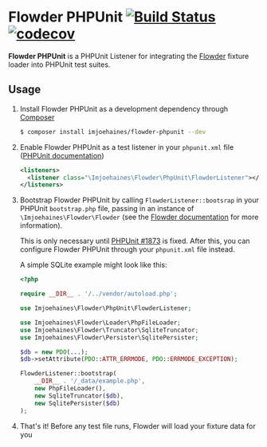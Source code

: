# Flowder PHPUnit [![Build Status](https://travis-ci.org/imjoehaines/flowder-phpunit.svg?branch=master)](https://travis-ci.org/imjoehaines/flowder-phpunit) [![codecov](https://codecov.io/gh/imjoehaines/flowder-phpunit/branch/master/graph/badge.svg)](https://codecov.io/gh/imjoehaines/flowder-phpunit)

**Flowder PHPUnit** is a PHPUnit Listener for integrating the [Flowder](https://github.com/imjoehaines/flowder) fixture loader into PHPUnit test suites.

## Usage

1. Install Flowder PHPUnit as a development dependency through [Composer](https://getcomposer.org/)

   ```sh
   $ composer install imjoehaines/flowder-phpunit --dev
   ```

2. Enable Flowder PHPUnit as a test listener in your `phpunit.xml` file ([PHPUnit documentation](https://phpunit.de/manual/current/en/appendixes.configuration.html#appendixes.configuration.test-listeners))

   ```xml
   <listeners>
     <listener class="\Imjoehaines\Flowder\PhpUnit\FlowderListener"></listener>
   </listeners>
   ```

3. Bootstrap Flowder PHPUnit by calling `FlowderListener::bootsrap` in your PHPUnit `bootstrap.php` file, passing in an instance of `\Imjoehaines\Flowder\Flowder` (see the [Flowder documentation](https://github.com/imjoehaines/flowder) for more information).

   This is only necessary until [PHPUnit #1873](https://github.com/sebastianbergmann/phpunit/issues/1873) is fixed. After this, you can configure Flowder PHPUnit through your `phpunit.xml` file instead.

   A simple SQLite example might look like this:

   ```php
   <?php

   require __DIR__ . '/../vendor/autoload.php';

   use Imjoehaines\Flowder\PhpUnit\FlowderListener;

   use Imjoehaines\Flowder\Loader\PhpFileLoader;
   use Imjoehaines\Flowder\Truncator\SqliteTruncator;
   use Imjoehaines\Flowder\Persister\SqlitePersister;

   $db = new PDO(...);
   $db->setAttribute(PDO::ATTR_ERRMODE, PDO::ERRMODE_EXCEPTION);

   FlowderListener::bootstrap(
       __DIR__ . '/_data/example.php',
       new PhpFileLoader(),
       new SqliteTruncator($db),
       new SqlitePersister($db)
   );
   ```

4. That's it! Before any test file runs, Flowder will load your fixture data for you
